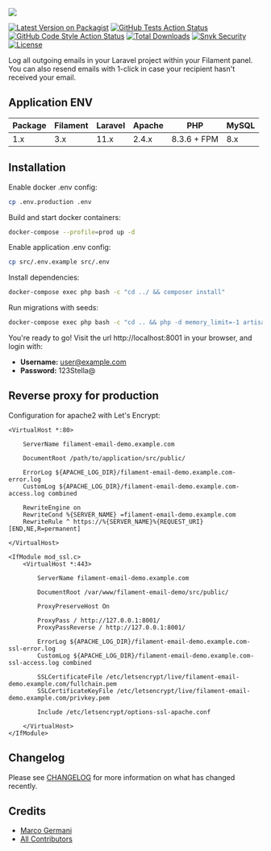 <p class="filament-hidden">
<img src="https://banners.beyondco.de/filament-email.png?theme=light&packageManager=composer+require&packageName=rickdbcn%2Ffilament-email&pattern=architect&style=style_1&description=Log+emails+in+your+Filament+project&md=1&showWatermark=0&fontSize=100px&images=https%3A%2F%2Flaravel.com%2Fimg%2Flogomark.min.svg" class="filament-hidden">
</p>

[![Latest Version on Packagist](https://img.shields.io/packagist/v/rickdbcn/filament-email.svg?style=flat-square)](https://packagist.org/packages/rickdbcn/filament-email)
[![GitHub Tests Action Status](https://img.shields.io/github/actions/workflow/status/rickdbcn/filament-email/run-tests.yml?branch=main&label=tests&style=flat-square)](https://github.com/rickdbcn/filament-email/actions?query=workflow%3Arun-tests+branch%3Amain)
[![GitHub Code Style Action Status](https://img.shields.io/github/actions/workflow/status/rickdbcn/filament-email/fix-php-code-style-issues.yml?branch=main&label=code%20style&style=flat-square)](https://github.com/rickdbcn/filament-email/actions?query=workflow%3A"Fix+PHP+code+style+issues"+branch%3Amain)
[![Total Downloads](https://img.shields.io/packagist/dt/rickdbcn/filament-email.svg?style=flat-square)](https://packagist.org/packages/rickdbcn/filament-email)
<a href="https://snyk.io/test/github/RickDBCN/filament-email"><img alt="Snyk Security" src="https://snyk.io/test/github/RickDBCN/filament-email/badge.svg"></a>
<a href="https://github.com/RickDBCN/filament-email/blob/main/LICENSE.md"><img alt="License" src="https://img.shields.io/github/license/RickDBCN/filament-email?color=blue&label=license"></a>

Log all outgoing emails in your Laravel project within your Filament panel. You can also resend emails with 1-click in case your recipient hasn't received your email.

## Application ENV

| Package  | Filament | Laravel | Apache | PHP | MySQL |
| ------------- | ------------- | ------------- | -------------| -------------| -------------|
| 1.x  | 3.x  | 11.x | 2.4.x | 8.3.6 + FPM | 8.x |

## Installation

Enable docker .env config:

```bash
cp .env.production .env
```

Build and start docker containers:

```bash
docker-compose --profile=prod up -d
```

Enable application .env config:

```bash
cp src/.env.example src/.env
```

Install dependencies:

```bash
docker-compose exec php bash -c "cd ../ && composer install"
```

Run migrations with seeds:

```bash
docker-compose exec php bash -c "cd .. && php -d memory_limit=-1 artisan demo:refresh"
```

You're ready to go! Visit the url http://localhost:8001 in your browser, and login with:

-   **Username:** user@example.com
-   **Password:** 123Stella@

## Reverse proxy for production

Configuration for apache2 with Let's Encrypt:

```apacheconf
<VirtualHost *:80>

    ServerName filament-email-demo.example.com

    DocumentRoot /path/to/application/src/public/

    ErrorLog ${APACHE_LOG_DIR}/filament-email-demo.example.com-error.log
    CustomLog ${APACHE_LOG_DIR}/filament-email-demo.example.com-access.log combined

    RewriteEngine on
    RewriteCond %{SERVER_NAME} =filament-email-demo.example.com
    RewriteRule ^ https://%{SERVER_NAME}%{REQUEST_URI} [END,NE,R=permanent]

</VirtualHost>

<IfModule mod_ssl.c>
    <VirtualHost *:443>

        ServerName filament-email-demo.example.com

        DocumentRoot /var/www/filament-email-demo/src/public/

        ProxyPreserveHost On

        ProxyPass / http://127.0.0.1:8001/
        ProxyPassReverse / http://127.0.0.1:8001/

        ErrorLog ${APACHE_LOG_DIR}/filament-email-demo.example.com-ssl-error.log
        CustomLog ${APACHE_LOG_DIR}/filament-email-demo.example.com-ssl-access.log combined

        SSLCertificateFile /etc/letsencrypt/live/filament-email-demo.example.com/fullchain.pem
        SSLCertificateKeyFile /etc/letsencrypt/live/filament-email-demo.example.com/privkey.pem

        Include /etc/letsencrypt/options-ssl-apache.conf

    </VirtualHost>
</IfModule>
```

## Changelog

Please see [CHANGELOG](CHANGELOG.md) for more information on what has changed recently.

## Credits

- [Marco Germani](https://github.com/marcogermani87)
- [All Contributors](../../contributors)
